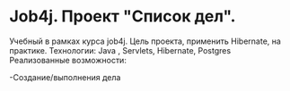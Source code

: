 # Job4j. Проект "Список дел".

Учебный в рамках курса job4j. 
Цель проекта, применить Hibernate, на практике.
Технологии: Java , Servlets, Hibernate, Postgres
Реализованные возможности:

-Создание/выполнения дела

